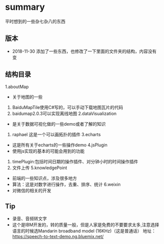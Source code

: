# summary
平时想到的一些杂七杂八的东西
## 版本
 * 2018-11-30 添加了一些东西，也修改了一下里面的文件夹的结构，内容没有变
## 结构目录
1.aboutMap
  * 关于地图的一些
   1. BaiduMapTile使用C#写的，可以手动下载地图瓦片的代码
   2. baidumap2.0.3可以实现离线地图
2.dataVisualization
  * 是关于数据可视化做的一些demo或者了解的知识
   1. raphael 这是一个可以画拓扑的插件
3.echarts
  * 这是所有关于echarts的一些操作demo
4.jsPlugin
  * 使用js实现的基本的可能会用到的功能
   1. timePlugin:包括时间日期的操作插件、对分钟小时的时间操作插件
   2. 文件上传
5.knowledgePoint
  * 前端的一些知识点，涉及很多地方
  * 算法：这是对数字进行操作，去重、排序、统计 
6.weixin
  * 对微信的相关的开发
## Tip
 * 录音、音频转文字
  * 这个是IBM开发的，转的质量一般，但是人家是免费的不要要求太多,注意选择语言的时候选Mandarin broadband model (16KHz)（这是普通话） 地址：https://speech-to-text-demo.ng.bluemix.net/

